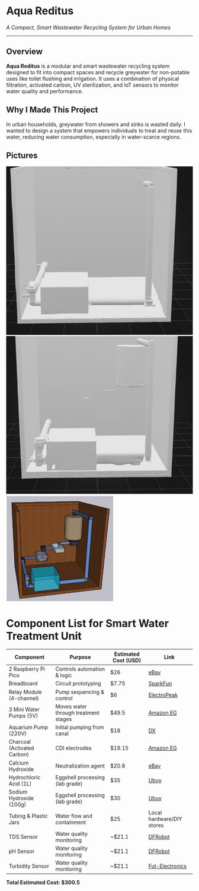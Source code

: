 # Aqua Reditus 
*A Compact, Smart Wastewater Recycling System for Urban Homes*

---

## Overview

**Aqua Reditus** is a modular and smart wastewater recycling system designed to fit into compact spaces and recycle greywater for non-potable uses like toilet flushing and irrigation. It uses a combination of physical filtration, activated carbon, UV sterilization, and IoT sensors to monitor water quality and performance.

## Why I Made This Project

In urban households, greywater from showers and sinks is wasted daily. I wanted to design a system that empowers individuals to treat and reuse this water, reducing water consumption, especially in water-scarce regions.


## Pictures
![alt text](assets/iiiii.jpg)
![alt text](assets/iii.jpg)
![alt text](assets/image.png)


# Component List for Smart Water Treatment Unit

| Component                          | Purpose                               | Estimated Cost (USD) | Link |
|------------------------------------|---------------------------------------|-----------------------|------|
| 2 Raspberry Pi Pico                | Controls automation & logic           | $26                  | [eBay](https://www.ebay.com/itm/256858594855) |
| Breadboard                         | Circuit prototyping                   | $7.75                | [SparkFun](https://www.sparkfun.com/products/12615) |
| Relay Module (4-channel)           | Pump sequencing & control             | $6                   | [ElectroPeak](https://electropeak.com/4-channel-relay-module) |
| 3 Mini Water Pumps (5V)            | Moves water through treatment stages  | $49.5                | [Amazon EG](https://www.amazon.eg/Ultra-Fountain-Height-Submersible-Aquarium/dp/B0DTFKNHMS) |
| Aquarium Pump (220V)              | Initial pumping from canal            | $18                  | [DX](https://dx.com/p/electric-submersible-water-pump-220v) |
| Charcoal (Activated Carbon)        | CDI electrodes                        | $19.15               | [Amazon EG](https://www.amazon.eg/-/en/Generic-Natural-Volcanic-Charcoal-Grills/dp/B0D87JSR84) |
| Calcium Hydroxide                  | Neutralization agent                  | $20.8                | [eBay](https://www.ebay.com/itm/186839592511) |
| Hydrochloric Acid (1L)             | Eggshell processing (lab grade)       | $35                  | [Ubuy](https://www.ubuy.com.eg/en/product/1OOQRHUO-0-1m-hydrochloric-acid-1l-excellent-for-chemistry-or-refinement-experiments-the-curated-chemical-col) |
| Sodium Hydroxide (100g)            | Eggshell processing (lab grade)       | $30                  | [Ubuy](https://www.ubuy.com.eg/en/product/1EOV0ZV4-reagent-grade-potassium-hydroxide-pellet-100g-the-curated-chemical-collection) |
| Tubing & Plastic Jars              | Water flow and containment            | $25                  | Local hardware/DIY stores |
| TDS Sensor                         | Water quality monitoring              | ~$21.1               | [DFRobot](https://www.dfrobot.com/product-1782.html) |
| pH Sensor                          | Water quality monitoring              | ~$21.1               | [DFRobot](https://www.dfrobot.com/product-1662.html) |
| Turbidity Sensor                   | Water quality monitoring              | ~$21.1               | [Fut-Electronics](https://store.fut-electronics.com/products/copy-of-turbidity-sensor-water-suspended-particles-china) |

**Total Estimated Cost: $300.5**

